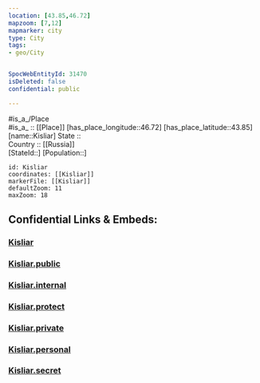 ```yaml
---
location: [43.85,46.72] 
mapzoom: [7,12] 
mapmarker: city 
type: City
tags:
- geo/City


SpocWebEntityId: 31470
isDeleted: false
confidential: public

---
```

#is_a_/Place  
#is_a_ :: [[Place]] 
[has_place_longitude::46.72] 
[has_place_latitude::43.85] 
[name::Kisliar] 
State ::  
Country :: [[Russia]]  
[StateId::] 
[Population::] 



```leaflet
id: Kisliar
coordinates: [[Kisliar]] 
markerFile: [[Kisliar]] 
defaultZoom: 11 
maxZoom: 18
```


## Confidential Links & Embeds: 

### [Kisliar](/_Standards/Earth/Continent/Europe/Europe~East/Russia/Russia~NorthCaucasus/Dagestan~Republic/City/Kisliar.md) 

### [Kisliar.public](/_public/Earth/Continent/Europe/Europe~East/Russia/Russia~NorthCaucasus/Dagestan~Republic/City/Kisliar.public.md) 

### [Kisliar.internal](/_internal/Earth/Continent/Europe/Europe~East/Russia/Russia~NorthCaucasus/Dagestan~Republic/City/Kisliar.internal.md) 

### [Kisliar.protect](/_protect/Earth/Continent/Europe/Europe~East/Russia/Russia~NorthCaucasus/Dagestan~Republic/City/Kisliar.protect.md) 

### [Kisliar.private](/_private/Earth/Continent/Europe/Europe~East/Russia/Russia~NorthCaucasus/Dagestan~Republic/City/Kisliar.private.md) 

### [Kisliar.personal](/_personal/Earth/Continent/Europe/Europe~East/Russia/Russia~NorthCaucasus/Dagestan~Republic/City/Kisliar.personal.md) 

### [Kisliar.secret](/_secret/Earth/Continent/Europe/Europe~East/Russia/Russia~NorthCaucasus/Dagestan~Republic/City/Kisliar.secret.md)

